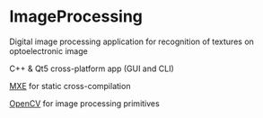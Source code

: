 # ImageProcessing
Digital image processing application for recognition of textures on optoelectronic image

C++ & Qt5 cross-platform app (GUI and CLI)

[MXE](https://mxe.cc/) for static cross-compilation

[OpenCV](https://opencv.org/) for image processing primitives
